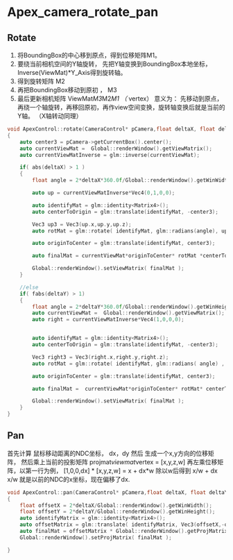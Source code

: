 # Apex_camera_rotate_pan

## Rotate
1. 将BoundingBox的中心移到原点，得到位移矩阵M1。
2. 要绕当前相机空间的Y轴旋转， 先把Y轴变换到BoundingBox本地坐标， Inverse(ViewMat)*Y_Axis得到旋转轴。
3. 得到旋转矩阵 M2
4. 再把BoundingBox移动到原初 ， M3
5. 最后更新相机矩阵 ViewMat*M3*M2*M1 （* vertex）
意义为：
先移动到原点，再绕一个轴旋转，再移回原初，再作view空间变换，旋转轴变换后就是当前的Y轴。
（X轴转动同理）

```c++
void ApexControl::rotate(CameraControl* pCamera,float deltaX, float deltaY)
{
    auto center3 = pCamera->getCurrentBox().center();
    auto currentViewMat =  Global::renderWindow().getViewMatrix();
    auto currentViewMatInverse = glm::inverse(currentViewMat);

    if( abs(deltaX) > 1 )
    {
        float angle = 2*deltaX*360.0f/Global::renderWindow().getWinWidth();

        auto up = currentViewMatInverse*Vec4(0,1,0,0);

        auto identifyMat = glm::identity<Matrix4>();
        auto centerToOrigin = glm::translate(identifyMat, -center3);

        Vec3 up3 = Vec3(up.x,up.y,up.z);
        auto rotMat = glm::rotate( identifyMat, glm::radians(angle), up3);

        auto originToCenter = glm::translate(identifyMat, center3);

        auto finalMat = currentViewMat*originToCenter* rotMat *centerToOrigin ;

        Global::renderWindow().setViewMatrix( finalMat );
    }

    //else
    if( fabs(deltaY) > 1)
    {
        float angle = 2*deltaY*360.0f/Global::renderWindow().getWinHeight();
        auto currentViewMat =  Global::renderWindow().getViewMatrix();
        auto right = currentViewMatInverse*Vec4(1,0,0,0);


        auto identifyMat = glm::identity<Matrix4>();
        auto centerToOrigin = glm::translate(identifyMat, -center3);

        Vec3 right3 = Vec3(right.x,right.y,right.z);
        auto rotMat = glm::rotate( identifyMat, glm::radians( angle) , right3);

        auto originToCenter = glm::translate(identifyMat, center3);

        auto finalMat =  currentViewMat*originToCenter* rotMat* centerToOrigin ;

        Global::renderWindow().setViewMatrix( finalMat );
    }
}
```


## Pan
首先计算 鼠标移动距离的NDC坐标， dx，dy
然后 生成一个x,y方向的位移矩阵， 然后乘上当前的投影矩阵
 projmat*viewmat*vertex = [x,y,z,w]
 再左乘位移矩阵，以第一行为例，
[1,0,0,dx] * [x,y,z,w] = x + dx*w
除以w后得到 x/w + dx
x/w 就是以前的NDC的x坐标，现在偏移了dx.

```c++
void ApexControl::pan(CameraControl* pCamera,float deltaX, float deltaY)
{
    float offsetX = 2*deltaX/Global::renderWindow().getWinWidth();
    float offsetY = 2*deltaY/Global::renderWindow().getWinHeight();
    auto identifyMatrix = glm::identity<Matrix4>();
    auto offsetMatrix = glm::translate( identifyMatrix, Vec3(offsetX,-offsetY,0) );
    auto finalMat = offsetMatrix * Global::renderWindow().getProjMatrix();
    Global::renderWindow().setProjMatrix( finalMat );

}
```